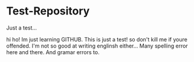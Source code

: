# Test-Repository
Just a test...

hi ho! Im just learning GITHUB. This is just a test! so don't kill me if youre offended.
I'm not so good at writing englinsh either... Many spelling error here and there. And gramar errors to.
